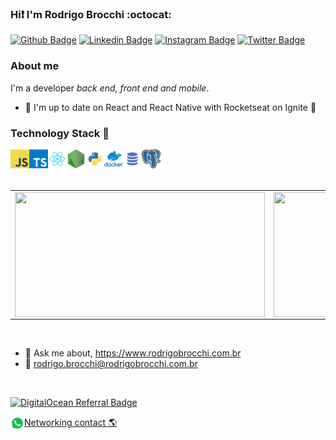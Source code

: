 ### Hi❗ I'm Rodrigo Brocchi   :octocat:

[![Github Badge](https://img.shields.io/badge/-Github-000?style=flat-square&logo=Github&logoColor=white&link=https://github.com/brocchirodrigo/)](https://github.com/brocchirodrigo/)
[![Linkedin Badge](https://img.shields.io/badge/-LinkedIn-blue?style=flat-square&logo=Linkedin&logoColor=white&link=https://www.linkedin.com/in/rodrigobrocchi/)](https://www.linkedin.com/in/rodrigobrocchi/)
[![Instagram Badge](https://img.shields.io/badge/-Instagram-833AB4?style=flat-square&logo=Instagram&logoColor=FD1D1D&link=https://www.instagram.com/brocchirodrigo/)](https://www.instagram.com/brocchirodrigo/)
[![Twitter Badge](https://img.shields.io/badge/-Twitter-1ca0f1?style=flat-square&labelColor=1ca0f1&logo=twitter&logoColor=white&link=https://twitter.com/BrocchiRodrigo/)](https://twitter.com/BrocchiRodrigo/)

<!--**brocchirodrigo/brocchirodrigo** is a ✨ _special_ ✨ repository because its `README.md` (this file) appears on your GitHub profile.-->

### About me

I'm a developer *back end, front end and mobile*.

- 📘 I'm up to date on React and React Native with Rocketseat on Ignite 🚀

### Technology Stack 🤖

<img align="left" alt="JavaScript" width="30px" src="https://raw.githubusercontent.com/github/explore/80688e429a7d4ef2fca1e82350fe8e3517d3494d/topics/javascript/javascript.png" />
<img align="left" alt="Typescript" width="30px" src="https://raw.githubusercontent.com/github/explore/80688e429a7d4ef2fca1e82350fe8e3517d3494d/topics/typescript/typescript.png" />
<img align="left" alt="React" width="30px" src="https://raw.githubusercontent.com/github/explore/80688e429a7d4ef2fca1e82350fe8e3517d3494d/topics/react/react.png">
<img align="left" alt="NodeJS" width="30px" src="https://raw.githubusercontent.com/github/explore/80688e429a7d4ef2fca1e82350fe8e3517d3494d/topics/nodejs/nodejs.png">
<img align="left" alt="Python" width="30px" src="https://raw.githubusercontent.com/github/explore/80688e429a7d4ef2fca1e82350fe8e3517d3494d/topics/python/python.png">
<img align="left" alt="Docker" width="30px" src="https://raw.githubusercontent.com/github/explore/80688e429a7d4ef2fca1e82350fe8e3517d3494d/topics/docker/docker.png" />
<img align="left" alt="SQL Server" width="30px" src="https://raw.githubusercontent.com/github/explore/80688e429a7d4ef2fca1e82350fe8e3517d3494d/topics/sql/sql.png">
<img align="left" alt="Postgresql" width="30px" src="https://raw.githubusercontent.com/github/explore/80688e429a7d4ef2fca1e82350fe8e3517d3494d/topics/postgresql/postgresql.png" />

<br />
<br />
<br />

<center>
  <table>
    <tr>
      <td><img width="400px" height="200px" align="center" src="https://github-readme-stats.vercel.app/api/top-langs/?username=brocchirodrigo&hide=Objective-C&layout=compact&theme=radical" /></td>
      <td><img width="460px" height="200px" align="center" src="https://github-readme-stats.vercel.app/api?username=brocchirodrigo&count_private=true&show_icons=true&custom_title=Github%20Status&hide=issues&theme=radical" /></td>
    </tr>  
  </table>
</center>

<br />

- 💬 Ask me about, https://www.rodrigobrocchi.com.br
- 📩 [rodrigo.brocchi@rodrigobrocchi.com.br](mailto:rodrigo.brocchi@rodrigobrocchi.com.br)

<br />

[![DigitalOcean Referral Badge](https://web-platforms.sfo2.cdn.digitaloceanspaces.com/WWW/Badge%201.svg)](https://www.digitalocean.com/?refcode=018d696701c8&utm_campaign=Referral_Invite&utm_medium=Referral_Program&utm_source=badge)

<a target="_blank" href="https://api.whatsapp.com/send?phone=5511981338833">
<img align="left" alt="Whatsapp" width="22px" src="https://github.com/appicons/Whatsapp/blob/master/icons/whatsapp_194x194.png?raw=true" /> Networking contact 🌎
